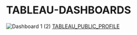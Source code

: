 # TABLEAU-DASHBOARDS
![Dashboard 1 (2)](https://user-images.githubusercontent.com/112798984/207892567-d4878323-1be4-4eb7-bf0a-e758279e05b9.png)
[TABLEAU_PUBLIC_PROFILE](https://public.tableau.com/app/profile/jagroop.singh/viz/COVID-19DASHBOARD_16707452121650/Dashboard1#2)
